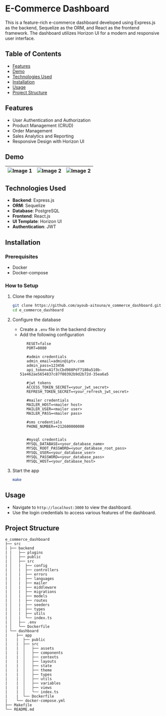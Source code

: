 # E-Commerce Dashboard

This is a feature-rich e-commerce dashboard developed using Express.js as the backend, Sequelize as the ORM, and React as the frontend framework. The dashboard utilizes Horizon UI for a modern and responsive user interface.

## Table of Contents

- [Features](#features)
- [Demo](#demo)
- [Technologies Used](#technologies-used)
- [Installation](#installation)
- [Usage](#usage)
- [Project Structure](#project-structure)

## Features

- User Authentication and Authorization
- Product Management (CRUD)
- Order Management
- Sales Analytics and Reporting
- Responsive Design with Horizon UI

## Demo
| ![Image 1](https://github.com/jrayoub/e_commerce_dashboard/blob/main/demo/auth_page.png?raw=true) | ![Image 2](https://github.com/jrayoub/e_commerce_dashboard/blob/main/demo/home_page.png?raw=true) | ![Image 2](https://github.com/jrayoub/e_commerce_dashboard/blob/main/demo/products_page.png?raw=true) |
|---------|---------|---------|


## Technologies Used

- **Backend**: Express.js
- **ORM**: Sequelize
- **Database**: PostgreSQL
- **Frontend**: React.js
- **UI Template**: Horizon UI
- **Authentication**: JWT

## Installation

### Prerequisites

- Docker
- Docker-compose

### How to Setup

1. Clone the repository

   ```sh
   git clone https://github.com/ayoub-aitouna/e_commerce_dashboard.git
   cd e_commerce_dashboard
   ```

2. Configure the database
   - Create a `.env` file in the backend directory
   - Add the following configuration
     ```env
        RESET=false
        PORT=8080

        #admin credentials
        admin_email=admin@iptv.com
        admin_pass=123456
        api_token=A1f3cCbd988Pdf7180a510b-51e462ae5654837c87f00392b9d2b72d-35ea6a5

        #jwt tokens
        ACCESS_TOKEN_SECRET=<your_jwt_secret>
        REFRESH_TOKEN_SECRET=<your_refresh_jwt_secret>

        #mailer credentials
        MAILER_HOST=<mailer host>
        MAILER_USER=<mailer user>
        MAILER_PASS=<mailer pass>

        #sms credentials
        PHONE_NUMBER=+212600000000


        #mysql credentials
        MYSQL_DATABASE=<your_database_name>
        MYSQL_ROOT_PASSWORD=<your_database_root_pass>
        MYSQL_USER=<your_database_user>
        MYSQL_PASSWORD=<your_database_pass>
        MYSQL_HOST=<your_database_host>

     ```

3. Start the app
   ```sh
   make
   ```

## Usage

- Navigate to `http://localhost:3000` to view the dashboard.
- Use the login credentials to access various features of the dashboard.

## Project Structure

```
e_commerce_dashboard
├── src
| ├── backend
| |   ├── plugins
| │   ├── public
| │   ├── src
| │   |  ├── config
| │   |  ├── controllers
| │   |  ├── errors
| │   |  ├── languages
| │   |  ├── mailer
| │   |  ├── middleware
| │   |  ├── migrations
| │   |  ├── models
| │   |  ├── routes
| │   |  ├── seeders
| │   |  ├── types
| │   |  ├── utils
| │   |  └── index.ts
| │   ├── .env
| │   └── Dockerfile
| └── dashboard
|    ├── app
|    |  ├── public
|    |  ├── src
|    |  │   ├── assets
|    |  │   ├── components
|    |  │   ├── contexts
|    |  │   ├── layouts
|    |  │   ├── state
|    |  │   ├── theme
|    |  │   ├── types
|    |  │   ├── utils
|    |  │   ├── variables
|    |  │   ├── views
|    |  │   └── index.ts
|    |  └── Dockerfile
|    └── docker-compose.yml
├── Makefile
└── README.md
```
